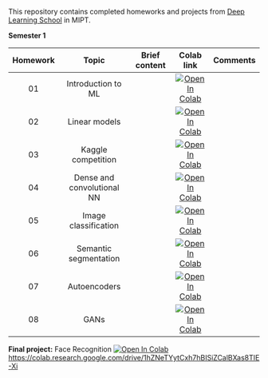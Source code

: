 This repository contains completed homeworks and projects from [Deep Learning School](https://dls.samcs.ru/) in MIPT.

**Semester 1**

| Homework   | Topic                | Brief content | Colab link            | Comments |
|:----------:|:--------------------:|:-------------:|:---------------------:|:--------:|
| 01 | Introduction to ML | | [![Open In Colab](https://colab.research.google.com/assets/colab-badge.svg)](https://colab.research.google.com/drive/1hZNeTYytCxh7hBISiZCalBXas8TIE-Xi) | |
| 02 | Linear models | | [![Open In Colab](https://colab.research.google.com/assets/colab-badge.svg)](https://colab.research.google.com/github/girafe-ai/ml-course/blob/22f_basic/week0_05_trees_and_ensembles/practice0_05_decision_trees.ipynb) | |
| 03 | Kaggle competition | | [![Open In Colab](https://colab.research.google.com/assets/colab-badge.svg)](https://colab.research.google.com/github/girafe-ai/ml-course/blob/22f_basic/week0_05_trees_and_ensembles/practice0_05_decision_trees.ipynb) | |
| 04 | Dense and convolutional NN | | [![Open In Colab](https://colab.research.google.com/assets/colab-badge.svg)](https://colab.research.google.com/github/girafe-ai/ml-course/blob/22f_basic/week0_05_trees_and_ensembles/practice0_05_decision_trees.ipynb) | |
| 05 | Image classification | | [![Open In Colab](https://colab.research.google.com/assets/colab-badge.svg)](https://colab.research.google.com/github/girafe-ai/ml-course/blob/22f_basic/week0_05_trees_and_ensembles/practice0_05_decision_trees.ipynb) | |
| 06 | Semantic segmentation | | [![Open In Colab](https://colab.research.google.com/assets/colab-badge.svg)](https://colab.research.google.com/github/girafe-ai/ml-course/blob/22f_basic/week0_05_trees_and_ensembles/practice0_05_decision_trees.ipynb) | |
| 07 | Autoencoders | | [![Open In Colab](https://colab.research.google.com/assets/colab-badge.svg)](https://colab.research.google.com/github/girafe-ai/ml-course/blob/22f_basic/week0_05_trees_and_ensembles/practice0_05_decision_trees.ipynb) | |
| 08 | GANs | | [![Open In Colab](https://colab.research.google.com/assets/colab-badge.svg)](https://colab.research.google.com/github/girafe-ai/ml-course/blob/22f_basic/week0_05_trees_and_ensembles/practice0_05_decision_trees.ipynb) | |

**Final project:** Face Recognition [![Open In Colab](https://colab.research.google.com/assets/colab-badge.svg)](https://colab.research.google.com/github/girafe-ai/ml-course/blob/22f_basic/week0_05_trees_and_ensembles/practice0_05_decision_trees.ipynb)
https://colab.research.google.com/drive/1hZNeTYytCxh7hBISiZCalBXas8TIE-Xi
